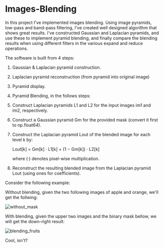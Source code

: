 # Images-Blending

In this project I've implemented images blending. Using image pyramids, low-pass and band-pass filtering, I've created well designed algorithm that shows great results.
I've constructed Gaussian and Laplacian pyramids, and use these to implement pyramid blending, and finally compare the blending results when using different filters in the various expand and reduce operations.

The software is built from 4 steps: 

1. Gaussian & Laplacian pyramid construction. 

2. Laplacian pyramid reconstruction (from pyramid into original image)

3. Pyramid display.

4. Pyramid Blending, in the follows steps: 

  1. Construct Laplacian pyramids L1 and L2 for the input images im1 and im2, respectively.
  
  2. Construct a Gaussian pyramid Gm for the provided mask (convert it first to np.float64).
  
  3. Construct the Laplacian pyramid Lout of the blended image for each level k by:
  
     Lout[k] = Gm[k] · L1[k] + (1 − Gm[k]) · L2[k]
  
     where (·) denotes pixel-wise multiplication.
  
  4. Reconstruct the resulting blended image from the Laplacian pyramid Lout (using ones for coefficients).
  
Consider the following example: 
  
Without blending, given the two following images of apple and orange, we'll get the follwing:
  
![without_mask](https://user-images.githubusercontent.com/64755588/206402595-a55a01b1-9809-4472-8b69-29deeeb864da.png)


With blending, given the upper two images and the binary mask bellow, we will get the down-right result: 

![blending_fruits](https://user-images.githubusercontent.com/64755588/206403429-69cc550b-f1cf-45fc-b6b6-1bf6c93b4818.png)


Cool, isn't?
